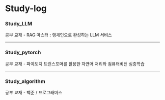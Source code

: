 # Study-log
### Study_LLM <br>
공부 교재 - RAG 마스터 : 랭체인으로 완성하는 LLM 서비스 <br>

---
### Study_pytorch
공부 교재 - 파이토치 트랜스포머를 활용한 자연어 처리와 컴퓨터비전 심층학습 <br>

---
### Study_algorithm
공부 교재 - 백준 / 프로그래머스

